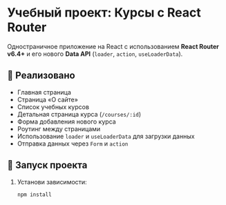 # Учебный проект: Курсы с React Router

Одностраничное приложение на React с использованием **React Router v6.4+** и его нового **Data API** (`loader`, `action`, `useLoaderData`).

## 📌 Реализовано

- Главная страница
- Страница «О сайте»
- Список учебных курсов
- Детальная страница курса (`/courses/:id`)
- Форма добавления нового курса
- Роутинг между страницами
- Использование `loader` и `useLoaderData` для загрузки данных
- Отправка данных через `Form` и `action`

## 🚀 Запуск проекта

1. Установи зависимости:
   ```bash
   npm install
